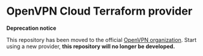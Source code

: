 # OpenVPN Cloud Terraform provider

**Deprecation notice**

This repository has been moved to the official [OpenVPN organization](https://github.com/OpenVPN/terraform-provider-openvpn-cloud).
Start using a new provider, **this repository will no longer be developed.**
